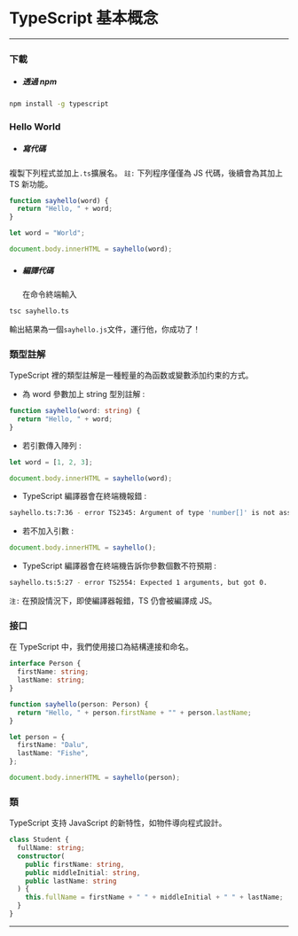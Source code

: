 # TypeScript 基本概念

---

### 下載

- ##### 透過 npm

```bash
npm install -g typescript
```

### Hello World

- ##### 寫代碼

複製下列程式並加上`.ts`擴展名。
`註:` 下列程序僅僅為 JS 代碼，後續會為其加上 TS 新功能。

```ts
function sayhello(word) {
  return "Hello, " + word;
}

let word = "World";

document.body.innerHTML = sayhello(word);
```

- ##### 編譯代碼
  在命令終端輸入

```bash
tsc sayhello.ts
```

輸出結果為一個`sayhello.js`文件，運行他，你成功了！

### 類型註解

TypeScript 裡的類型註解是一種輕量的為函数或變數添加约束的方式。

- 為 word 參數加上 string 型別註解 :

```ts
function sayhello(word: string) {
  return "Hello, " + word;
}
```

- 若引數傳入陣列 :

```ts
let word = [1, 2, 3];

document.body.innerHTML = sayhello(word);
```

- TypeScript 編譯器會在終端機報錯 :

```bash
sayhello.ts:7:36 - error TS2345: Argument of type 'number[]' is not assignable to parameter of type 'string'.
```

- 若不加入引數 :

```ts
document.body.innerHTML = sayhello();
```

- TypeScript 編譯器會在終端機告訴你參數個數不符預期 :

```bash
sayhello.ts:5:27 - error TS2554: Expected 1 arguments, but got 0.
```

`注:` 在預設情況下，即使編譯器報錯，TS 仍會被編譯成 JS。

### 接口

在 TypeScript 中，我們使用接口為結構連接和命名。

```ts
interface Person {
  firstName: string;
  lastName: string;
}

function sayhello(person: Person) {
  return "Hello, " + person.firstName + "" + person.lastName;
}

let person = {
  firstName: "Dalu",
  lastName: "Fishe",
};

document.body.innerHTML = sayhello(person);
```

### 類

TypeScript 支持 JavaScript 的新特性，如物件導向程式設計。

```ts
class Student {
  fullName: string;
  constructor(
    public firstName: string,
    public middleInitial: string,
    public lastName: string
  ) {
    this.fullName = firstName + " " + middleInitial + " " + lastName;
  }
}
```

---
